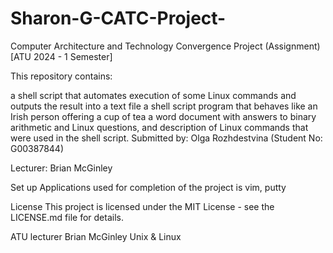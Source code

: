 # Sharon-G-CATC-Project-

Computer Architecture and Technology Convergence Project (Assignment)
[ATU 2024 - 1 Semester]



This repository contains:

a shell script that automates execution of some Linux commands and outputs the result into a text file
a shell script program that behaves like an Irish person offering a cup of tea
a word document with answers to binary arithmetic and Linux questions, and description of Linux commands that were used in the shell script.
Submitted by: Olga Rozhdestvina (Student No: G00387844)

Lecturer: Brian McGinley

Set up
Applications used for completion of the project is vim, putty

License
This project is licensed under the MIT License - see the LICENSE.md file for details.


ATU lecturer Brian McGinley
Unix & Linux
